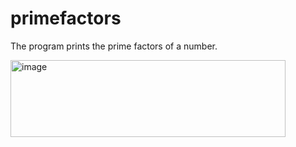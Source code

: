 # primefactors

The program prints the prime factors of a number.

<img width="440" height="123" alt="image" src="https://github.com/user-attachments/assets/fcd7b90f-5c61-4d3d-83e7-7b0c482e6c31" />

